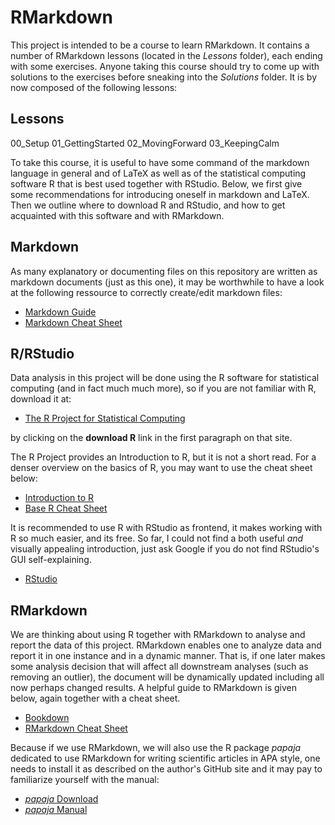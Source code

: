# RMarkdown

This project is intended to be a course to learn RMarkdown. It contains a number of RMarkdown lessons (located in the _Lessons_ folder), each ending with some exercises. Anyone taking this course should try to come up with solutions to the exercises before sneaking into the _Solutions_ folder. It is by now composed of the following lessons:

## Lessons

00_Setup
01_GettingStarted
02_MovingForward
03_KeepingCalm

To take this course, it is useful to have some command of the markdown language in general and of LaTeX as well as of the statistical computing software R that is best used together with RStudio. Below, we first give some recommendations for introducing oneself in markdown and LaTeX. Then we outline where to download R and RStudio, and how to get acquainted with this software and with RMarkdown. 

## Markdown

As many explanatory or documenting files on this repository are written as 
markdown documents (just as this one), it may be worthwhile to have a look at
the following ressource to correctly create/edit markdown files:

- [Markdown Guide](https://www.markdownguide.org/)
- [Markdown Cheat Sheet](https://www.markdownguide.org/cheat-sheet/)

## R/RStudio

Data analysis in this project will be done using the R software for statistical
computing (and in fact much much more), so if you are not familiar with R, 
download it at:

- [The R Project for Statistical Computing](https://www.r-project.org)

by clicking on the **download R** link in the first paragraph on that site.

The R Project provides an Introduction to R, but it is not a short read. For a 
denser overview on the basics of R, you may want to use the cheat sheet below:

- [Introduction to R](https://cran.r-project.org/doc/manuals/r-release/R-intro.pdf)
- [Base R Cheat Sheet](https://iqss.github.io/dss-workshops/R/Rintro/base-r-cheat-sheet.pdf)

It is recommended to use R with RStudio as frontend, it makes working with R so
much easier, and its free. So far, I could not find a both useful *and* visually
appealing introduction, just ask Google if you do not find RStudio's GUI 
self-explaining.

- [RStudio](https://www.rstudio.com/products/rstudio/download/) 

## RMarkdown

We are thinking about using R together with RMarkdown to analyse and report the 
data of this project. RMarkdown enables one to analyze data and report it in one
instance and in a dynamic manner. That is, if one later makes some analysis decision 
that will affect all downstream analyses (such as removing an outlier), the
document will be dynamically updated including all now perhaps changed results.
A helpful guide to RMarkdown is given below, again together with a cheat sheet.

- [Bookdown](https://bookdown.org/yihui/bookdown/)
- [RMarkdown Cheat Sheet](https://www.rstudio.com/wp-content/uploads/2015/02/rmarkdown-cheatsheet.pdf)

Because if we use RMarkdown, we will also use the R package *papaja* dedicated to 
use RMarkdown for writing scientific articles in APA style, one needs to install it
as described on the author's GitHub site and it may pay to familiarize yourself with 
the manual:

- [*papaja* Download](https://github.com/crsh/papaja)
- [*papaja* Manual](http://frederikaust.com/papaja_man/)
